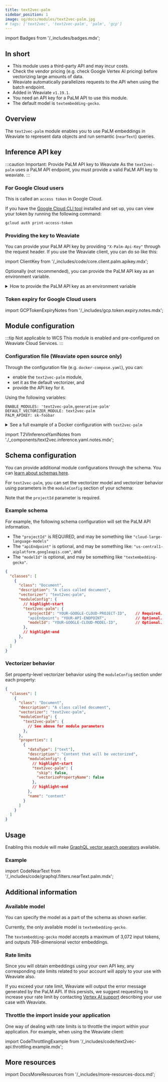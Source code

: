 ```yaml
---
title: text2vec-palm
sidebar_position: 1
image: og/docs/modules/text2vec-palm.jpg
# tags: ['text2vec', 'text2vec-palm', 'palm', 'gcp']
---
```

import Badges from '/_includes/badges.mdx';

<Badges/>

## In short

* This module uses a third-party API and may incur costs.
* Check the vendor pricing (e.g. check Google Vertex AI pricing) before vectorizing large amounts of data.
* Weaviate automatically parallelizes requests to the API when using the batch endpoint.
* Added in Weaviate `v1.19.1`.
* You need an API key for a PaLM API to use this module.
* The default model is `textembedding-gecko`.

## Overview

The `text2vec-palm` module enables you to use PaLM embeddings in Weaviate to represent data objects and run semantic (`nearText`) queries.

## Inference API key

:::caution Important: Provide PaLM API key to Weaviate
As the `text2vec-palm` uses a PaLM API endpoint, you must provide a valid PaLM API key to weaviate.
:::

### For Google Cloud users

This is called an `access token` in Google Cloud.

If you have the [Google Cloud CLI tool](https://cloud.google.com/cli) installed and set up, you can view your token by running the following command:

```shell
gcloud auth print-access-token
```

### Providing the key to Weaviate

You can provide your PaLM API key by providing `"X-Palm-Api-Key"` through the request header. If you use the Weaviate client, you can do so like this:

import ClientKey from '/_includes/code/core.client.palm.apikey.mdx';

<ClientKey />

Optionally (not recommended), you can provide the PaLM API key as an environment variable.

<details>
  <summary>How to provide the PaLM API key as an environment variable</summary>

During the **configuration** of your Docker instance, by adding `PALM_APIKEY` under `environment` to your `docker-compose` file, like this:

  ```yaml
  environment:
    PALM_APIKEY: 'your-key-goes-here'  # Setting this parameter is optional; you can also provide the key at runtime.
    ...
  ```

</details>

### Token expiry for Google Cloud users

import GCPTokenExpiryNotes from '/_includes/gcp.token.expiry.notes.mdx';

<GCPTokenExpiryNotes/>

## Module configuration

:::tip Not applicable to WCS
This module is enabled and pre-configured on Weaviate Cloud Services.
:::

### Configuration file (Weaviate open source only)

Through the configuration file (e.g. `docker-compose.yaml`), you can:
- enable the `text2vec-palm` module,
- set it as the default vectorizer, and
- provide the API key for it.

Using the following variables:

```
ENABLE_MODULES: 'text2vec-palm,generative-palm'
DEFAULT_VECTORIZER_MODULE: text2vec-palm
PALM_APIKEY: sk-foobar
```

<details>
  <summary>See a full example of a Docker configuration with <code>text2vec-palm</code></summary>

```yaml
---
version: '3.4'
services:
  weaviate:
    image: semitechnologies/weaviate:||site.weaviate_version||
    restart: on-failure:0
    ports:
     - "8080:8080"
    environment:
      QUERY_DEFAULTS_LIMIT: 20
      AUTHENTICATION_ANONYMOUS_ACCESS_ENABLED: 'true'
      PERSISTENCE_DATA_PATH: "./data"
      DEFAULT_VECTORIZER_MODULE: text2vec-palm
      ENABLE_MODULES: text2vec-palm
      PALM_APIKEY: sk-foobar  # For use with PaLM. Setting this parameter is optional; you can also provide the key at runtime.
      CLUSTER_HOSTNAME: 'node1'
...
```

</details>

import T2VInferenceYamlNotes from './_components/text2vec.inference.yaml.notes.mdx';

<T2VInferenceYamlNotes apiname="PALM_APIKEY"/>

## Schema configuration

You can provide additional module configurations through the schema. You can [learn about schemas here](/developers/weaviate/tutorials/schema.md).

For `text2vec-palm`, you can set the vectorizer model and vectorizer behavior using parameters in the `moduleConfig` section of your schema:

Note that the `projectId` parameter is required.

### Example schema

For example, the following schema configuration will set the PaLM API information.

- The `"projectId"` is REQUIRED, and may be something like `"cloud-large-language-models"`
- The `"apiEndpoint"` is optional, and may be something like: `"us-central1-aiplatform.googleapis.com"`, and
- The `"modelId"` is optional, and may be something like `"textembedding-gecko"`.

```json
{
  "classes": [
    {
      "class": "Document",
      "description": "A class called document",
      "vectorizer": "text2vec-palm",
      "moduleConfig": {
        // highlight-start
        "text2vec-palm": {
          "projectId": "YOUR-GOOGLE-CLOUD-PROJECT-ID",    // Required. Replace with your value: (e.g. "cloud-large-language-models")
          "apiEndpoint": "YOUR-API-ENDPOINT",             // Optional. Defaults to "us-central1-aiplatform.googleapis.com".
          "modelId": "YOUR-GOOGLE-CLOUD-MODEL-ID",        // Optional. Defaults to "textembedding-gecko".
        },
        // highlight-end
      },
    }
  ]
}
```

### Vectorizer behavior

Set property-level vectorizer behavior using the `moduleConfig` section under each property:

```json
{
  "classes": [
    {
      "class": "Document",
      "description": "A class called document",
      "vectorizer": "text2vec-palm",
      "moduleConfig": {
        "text2vec-palm": {
          // See above for module parameters
        },
      },
      "properties": [
        {
          "dataType": ["text"],
          "description": "Content that will be vectorized",
          "moduleConfig": {
            // highlight-start
            "text2vec-palm": {
              "skip": false,
              "vectorizePropertyName": false
            },
            // highlight-end
          },
          "name": "content"
        }
      ]
    }
  ]
}
```

## Usage

Enabling this module will make [GraphQL vector search operators](/developers/weaviate/api/graphql/search-operators.md#neartext) available.

### Example

import CodeNearText from '/_includes/code/graphql.filters.nearText.palm.mdx';

<CodeNearText />

## Additional information

### Available model

You can specify the model as a part of the schema as shown earlier.

Currently, the only available model is `textembedding-gecko`.

The `textembedding-gecko` model accepts a maximum of 3,072 input tokens, and outputs 768-dimensional vector embeddings.

### Rate limits

Since you will obtain embeddings using your own API key, any corresponding rate limits related to your account will apply to your use with Weaviate also.

If you exceed your rate limit, Weaviate will output the error message generated by the PaLM API. If this persists, we suggest requesting to increase your rate limit by contacting [Vertex AI support](https://cloud.google.com/vertex-ai/docs/support/getting-support) describing your use case with Weaviate.

### Throttle the import inside your application

One way of dealing with rate limits is to throttle the import within your application. For example, when using the Weaviate client:

import CodeThrottlingExample from '/_includes/code/text2vec-api.throttling.example.mdx';

<CodeThrottlingExample />

## More resources

import DocsMoreResources from '/_includes/more-resources-docs.md';

<DocsMoreResources />
